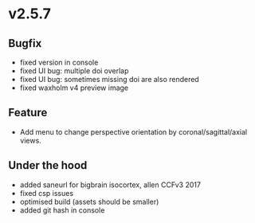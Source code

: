 # v2.5.7

## Bugfix

- fixed version in console
- fixed UI bug: multiple doi overlap
- fixed UI bug: sometimes missing doi are also rendered
- fixed waxholm v4 preview image

## Feature

- Add menu to change perspective orientation by coronal/sagittal/axial views.

## Under the hood

- added saneurl for bigbrain isocortex, allen CCFv3 2017
- fixed csp issues
- optimised build (assets should be smaller)
- added git hash in console
